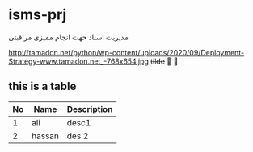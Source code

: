 # isms-prj
مدیریت  اسناد حهت انجام ممیزی مراقبتی

http://tamadon.net/python/wp-content/uploads/2020/09/Deployment-Strategy-www.tamadon.net_-768x654.jpg
 ~~tilde~~
 🤗
 🙂
 ##  this is a table  
 No | Name | Description |
 ---|------|-------------|
 1|ali| desc1
 2|hassan | des 2
 
 
 
